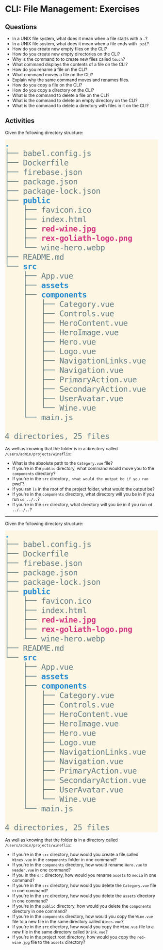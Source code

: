 # CLI: File Management: Exercises

## Questions

* In a UNIX file system, what does it mean when a file starts with a `.`?
* In a UNIX file system, what does it mean when a file ends with `.xpi`?
* How do you create new empty files on the CLI?
* How do you create new empty directories on the CLI? 
* Why is the command to to create new files called `touch`?
* What command displays the contents of a file on the CLI?
* How do you rename a file on the CLI?
* What command moves a file on the CLI?
* Explain why the same command moves and renames files.
* How do you copy a file on the CLI?
* How do you copy a directory on the CLI?
* What is the command to delete a file on the CLI?
* What is the command to delete an empty directory on the CLI?
* What is the command to delete a directory with files in it on the CLI?

## Activities

Given the following directory structure:

![CLI directory structure](assets/wineflix.png)

As well as knowing that the folder is in a directory called `/users/admin/projects/wineflix`:

* What is the absolute path to the `Category.vue` file?
* If you're in the `public` directory, what command would move you to the `components` directory?
* If you're in the `src` directory`, what would the output be if you ran `pwd`?
* If you ran `ls` in the root of the project folder, what would the output be?
* If you're in the `components` directory, what directory will you be in if you run `cd ../..`?
* If you're in the `src` directory, what directory will you be in if you run `cd ../../..`?

---

Given the following directory structure:

![CLI directory structure](assets/wineflix.png)

As well as knowing that the folder is in a directory called `/users/admin/projects/wineflix`:


* If you're in the `src` directory, how would you create a file called `Wines.vue` in the `components` folder in one command?
* If you're in the `components` directory, how would rename `Hero.vue` to `Header.vue` in one command?
* If you in the `src` directory, how would you rename `assets` to `media` in one command?
* If you're in the `src` directory, how would you delete the `Category.vue` file in one command?
* If you're in the `src` directory, how would you delete the `assets` directory in one command?
* If you're in the `public` directory, how would you delete the `components` directory in one command?
* If you're in the `components` directory, how would you copy the `Wine.vue` file to a new file in the same directory called `Wines.vue`?
* If you're in the `src` directory, how would you copy the `Wine.vue` file to a new file in the same directory called `Drink.vue`?
* If you're in the project root directory, how would you copy the `red-wine.jpg` file to the `assets` directory?
